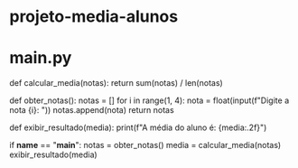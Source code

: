 # projeto-media-alunos

# main.py

def calcular_media(notas):
    return sum(notas) / len(notas)

def obter_notas():
    notas = []
    for i in range(1, 4):
        nota = float(input(f"Digite a nota {i}: "))
        notas.append(nota)
    return notas

def exibir_resultado(media):
    print(f"A média do aluno é: {media:.2f}")

if __name__ == "__main__":
    notas = obter_notas()
    media = calcular_media(notas)
    exibir_resultado(media)

